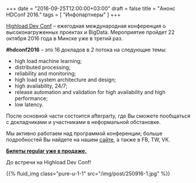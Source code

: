 +++
date = "2016-09-25T12:00:00+03:00"
draft = false
title = "Анонс HDConf 2016."
tags = [
	"Инфопартнеры"
]
+++

[Highload Dev Conf](http://goo.gl/XUC7LN) – ежегодная международная конференция о высоконагруженных проектах и BigData. Мероприятие пройдет 22 октября 2016 года в Минске уже в третий раз.

<!--more-->

__#hdconf2016__ – это 16 докладов в 2 потока на следующие темы:

* high load machine learning;
* distributed processing;
* reliability and monitoring;
* high load system architecture and design;
* high availability, 24/7;
* release automation and validation for high availability and high performance;
* low latency.

После основной части состоится afterparty, где Вы сможете пообщаться с докладчиками и участниками в неформальной обстановке.

Мы активно работаем над программой конференции; больше подробностей Вы найдете на нашем [сайте](http://goo.gl/XUC7LN), а также в FB, TW, VK.

[__Билеты regular уже в продаже.__](http://goo.gl/ZqKhgC)

До встречи на Highload Dev Conf!

{{% fluid_img class="pure-u-1-1" src="/img/post/250916-1.jpg" %}}